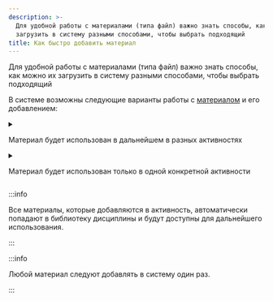 ```yaml
---
description: >-
  Для удобной работы с материалами (типа файл) важно знать способы, как можно их
  загрузить в систему разными способами, чтобы выбрать подходящий
title: Как быстро добавить материал
---
```


Для удобной работы с материалами (типа файл) важно знать способы, как можно их загрузить в систему разными способами, чтобы выбрать подходящий

В системе возможны следующие варианты работы с [материалом](./../../servisy/biblioteka/materialy/_index) и его добавлением:

<details>

<summary>

Материал будет использован в дальнейшем в разных активностях

</summary>

Например, Вам необходимо добавить сразу много файлов, которые в дальнейшем будут использованы во многих [активностях](./../../struktura/aktivnosti/_index#zapolnenie-aktivnosti) подразделения, а также предполагается использование файлов не только Вами, но и Вашими коллегами.

В этом случае рекомендуется добавить файлы в библиотеку подразделения, чтобы к ним был доступ у всех пользователей и далее его можно было использовать в любой дисциплине.

Для этого необходимо зайти на страницу [подразделения](./../../struktura/podrazdelenie), нажать на [Библиотека](./../../servisy/biblioteka/_index), далее найти кнопку Материал, выбрать тип Файл. И через открывшуюся дропзону загрузить до 30 файлов.

![](<../../.gitbook/assets/Гифка с Gifius.ru-2 (1).gif>)

После этого при создании/редактировании активности добавленные файлы будут доступны в блоке Добавляйте материалы.

![](<../../.gitbook/assets/image (24) (2).png>)

В открывшемся окне следует найти библиотеку подразделения, в которую были добавлены файлы.

![](<../../.gitbook/assets/image (36) (1).png>)

При клике на необходимый материал он откроется в окне, и в нижнем правом углу следует нажать на кнопку Выбрать материал.

![](<../../.gitbook/assets/image (73).png>)

Материал добавлен в активность. Осталось нажать на кнопку Сохранить и файл отобразится в активности.

![](<../../.gitbook/assets/image (47) (1).png>)

</details>

<details>

<summary>

Материал будет использован только в одной конкретной активности

</summary>

Если в определенной активности запланирован вебинар на сторонней платформе, а потом надо будет загрузить запись этого вебинара в активность, то подойдет описанный ниже способ загрузки материалов на платформу.

Если необходимо добавить материал в одну [активность](./../../struktura/aktivnosti/_index), то при создании/редактировании активности необходимо войти в блок Добавляйте материалы, нажать на кнопку Добавить материалы.

![](<../../.gitbook/assets/image (18) (1).png>)

В открывшемся окне выбрать Загрузить файлы, через дропзону добавить файлы с компьютера или другого устройства и нажать на кнопку Загрузить.

![](<../../.gitbook/assets/image (33) (1).png>)

Необходимый файл добавлен в активность. Осталось нажать на кнопку Сохранить, чтобы он отобразился.

![](<../../.gitbook/assets/image (4) (2) (1).png>)

</details>

:::info 

Все материалы, которые добавляются в активность, автоматически попадают в библиотеку дисциплины и будут доступны для дальнейшего использования.

:::

:::info 

Любой материал следуют добавлять в систему один раз.

:::